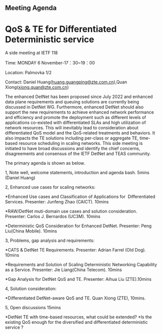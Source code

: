 ## Meeting Agenda

# QoS & TE for Differentiated Deterministic service

A side meeting at IETF 118

Time: MONDAY 6 November-17：30~19：00

Location: Palmovka 1/2

Contact: Daniel Huang(huang.guangping@zte.com.cn),Quan Xiong(xiong.quan@zte.com.cn)

The enhanced DetNet has been proposed since July 2022 and enhanced data plane requirements and queuing solutions are currently 
being discussed in DetNet WG. Furthermore, enhanced DetNet should also support the new requirements to achieve enhanced network
performance and efficiency and promote the deployment such as different levels of applications co-existed with differentiated 
SLAs and high utilization of network resources. This will inevitably lead to consideration about differentiated QoS model and
the QoS-related treatments and behaviors. It also impacts the TE solutions including per-class or aggregate TE, time-based 
resource scheduling in scaling networks. This side meeting is initiated to have broad discussions and identify the chief 
concerns, disagreements and consensus of the IETF DetNet and TEAS community. 

The primary agenda is shown as below.

1, Note well, welcome statements, introduction and agenda bash. 5mins (Daniel Huang)

2, Enhanced use cases for scaling networks:

*Enhanced Use cases and Classification of Applications for  Differentiated Services. Presenter: Junfeng Zhao (CAICT). 10mins

*RAW/DetNet muti-domain use cases and solution consideration. Presenter:  Carlos J. Bernardos (UC3M). 10mins

*Deterministic QoS Consideration for Enhanced DetNet. Presenter: Peng Liu(China Mobile). 10mins

3, Problems, gap analysis and requirements:

*CATS & DetNet TE Requirements. Presenter: Adrian Farrel (Old Dog). 10mins

*Requirements and Solution of Scaling Deterministic Networking Capability as a Service. Presenter: Jie Liang(China Telecom). 10mins

*Gap Analysis for DetNet QoS and TE. Presenter: Aihua Liu (ZTE).10mins

4, Solution consideration:

*Differentiated DetNet-aware QoS and TE. Quan Xiong (ZTE), 10mins.

5, Open discussions 15mins

*DetNet TE with time-based resources, what could be extended?
*Is the existing QoS enough for the diversified and differentiated deterministic service ?

